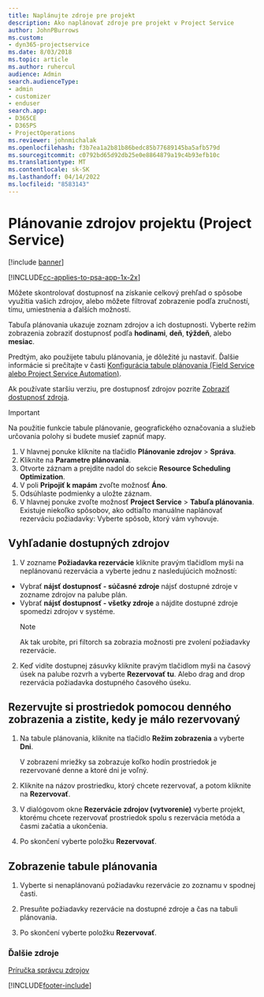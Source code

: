 ```yaml
---
title: Naplánujte zdroje pre projekt
description: Ako naplánovať zdroje pre projekt v Project Service
author: JohnPBurrows
ms.custom:
- dyn365-projectservice
ms.date: 8/03/2018
ms.topic: article
ms.author: ruhercul
audience: Admin
search.audienceType:
- admin
- customizer
- enduser
search.app:
- D365CE
- D365PS
- ProjectOperations
ms.reviewer: johnmichalak
ms.openlocfilehash: f3b7ea1a2b81b86bedc85b77689145ba5afb579d
ms.sourcegitcommit: c0792bd65d92db25e0e8864879a19c4b93efb10c
ms.translationtype: MT
ms.contentlocale: sk-SK
ms.lasthandoff: 04/14/2022
ms.locfileid: "8583143"
---
```

# <a name="schedule-resources-for-a-project-project-service"></a>Plánovanie zdrojov projektu (Project Service)

[!include [banner](../includes/psa-now-project-operations.md)]

[!INCLUDE[cc-applies-to-psa-app-1x-2x](../includes/cc-applies-to-psa-app-1x-2x.md)]

Môžete skontrolovať dostupnosť na získanie celkový prehľad o spôsobe využitia vašich zdrojov, alebo môžete filtrovať zobrazenie podľa zručností, tímu, umiestnenia a ďalších možností.  
  
Tabuľa plánovania ukazuje zoznam zdrojov a ich dostupnosti. Vyberte režim zobrazenia zobraziť dostupnosť podľa **hodinami**, **deň**, **týždeň**, alebo **mesiac**.  
  
Predtým, ako použijete tabulu plánovania, je dôležité ju nastaviť. Ďalšie informácie si prečítajte v časti [Konfigurácia tabule plánovania (Field Service alebo Project Service Automation)](/dynamics365/field-service/configure-schedule-board).
  
Ak používate staršiu verziu, pre dostupnosť zdrojov pozrite [Zobraziť dostupnosť zdroja](../psa/view-resource-availability.md).  

> [!IMPORTANT]
>  Na použitie funkcie tabule plánovanie, geografického označovania a služieb určovania polohy si budete musieť zapnúť mapy.  
> 
> 1. V hlavnej ponuke kliknite na tlačidlo **Plánovanie zdrojov** > **Správa**.  
> 2. Kliknite na **Parametre plánovania**.  
> 3. Otvorte záznam a prejdite nadol do sekcie **Resource Scheduling Optimization**.  
> 4. V poli **Pripojiť k mapám** zvoľte možnosť **Áno**.  
> 5. Odsúhlaste podmienky a uložte záznam.  
> 6. V hlavnej ponuke zvoľte možnosť **Project Service** > **Tabuľa plánovania**. Existuje niekoľko spôsobov, ako odtiaľto manuálne naplánovať rezerváciu požiadavky: Vyberte spôsob, ktorý vám vyhovuje.
  
## <a name="find-available-resources"></a>Vyhľadanie dostupných zdrojov

1.  V zozname **Požiadavka rezervácie** kliknite pravým tlačidlom myši na neplánovanú rezervácia a vyberte jednu z nasledujúcich možností:  
  
- Vybrať **nájsť dostupnosť - súčasné zdroje** nájsť dostupné zdroje v zozname zdrojov na palube plán.  
- Vybrať **nájsť dostupnosť - všetky zdroje** a nájdite dostupné zdroje spomedzi zdrojov v systéme.  
   > [!NOTE]
   >  Ak tak urobíte, pri filtorch sa zobrazia možnosti pre zvolení požiadavky rezervácie.  
  
2. Keď vidíte dostupnej zásuvky kliknite pravým tlačidlom myši na časový úsek na palube rozvrh a vyberte **Rezervovať tu**. Alebo drag and drop rezervácia požiadavka dostupného časového úseku.  
  

## <a name="book-a-resource-using-the-daily-view-and-find-whos-under-booked"></a>Rezervujte si prostriedok pomocou denného zobrazenia a zistite, kedy je málo rezervovaný
  
1.  Na tabule plánovania, kliknite na tlačidlo **Režim zobrazenia** a vyberte **Dni**.  
  
    V zobrazení mriežky sa zobrazuje koľko hodín prostriedok je rezervované denne a ktoré dni je voľný.  
  
2.  Kliknite na názov prostriedku, ktorý chcete rezervovať, a potom kliknite na **Rezervovať**.  
  
3.  V dialógovom okne **Rezervácie zdrojov (vytvorenie)** vyberte projekt, ktorému chcete rezervovať prostriedok spolu s rezervácia metóda a časmi začatia a ukončenia.  
  
4.  Po skončení vyberte položku **Rezervovať**.  
  
## <a name="view-to-the-schedule-board"></a>Zobrazenie tabule plánovania
  
1.  Vyberte si nenaplánovanú požiadavku rezervácie zo zoznamu v spodnej časti.  
  
2.  Presuňte požiadavky rezervácie na dostupné zdroje a čas na tabuli plánovania.  
  
3.  Po skončení vyberte položku **Rezervovať**.  
  
### <a name="additional-resources"></a>Ďalšie zdroje  
 [Príručka správcu zdrojov](../psa/resource-manager-guide.md)


[!INCLUDE[footer-include](../includes/footer-banner.md)]
